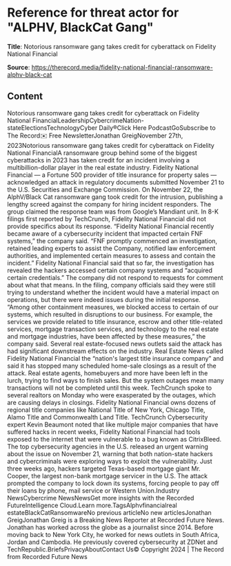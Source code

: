 # Reference for threat actor for "ALPHV, BlackCat Gang"

**Title**: Notorious ransomware gang takes credit for cyberattack on Fidelity National Financial

**Source**: https://therecord.media/fidelity-national-financial-ransomware-alphv-black-cat

## Content
Notorious ransomware gang takes credit for cyberattack on Fidelity National FinancialLeadershipCybercrimeNation-stateElectionsTechnologyCyber Daily®Click Here PodcastGoSubscribe to The Record✉️ Free NewsletterJonathan GreigNovember 27th, 2023Notorious ransomware gang takes credit for cyberattack on Fidelity National FinancialA ransomware group behind some of the biggest cyberattacks in 2023 has taken credit for an incident involving a multibillion-dollar player in the real estate industry.
Fidelity National Financial — a Fortune 500 provider of title insurance for property sales — acknowledged an attack in regulatory documents submitted November 21 to the U.S. Securities and Exchange Commission.
On November 22, the AlphV/Black Cat ransomware gang took credit for the intrusion, publishing a lengthy screed against the company for hiring incident responders. The group claimed the response team was from Google’s Mandiant unit.
In 8-K filings first reported by TechCrunch, Fidelity National Financial did not provide specifics about its response.
“Fidelity National Financial recently became aware of a cybersecurity incident that impacted certain FNF systems,” the company said. “FNF promptly commenced an investigation, retained leading experts to assist the Company, notified law enforcement authorities, and implemented certain measures to assess and contain the incident.”
Fidelity National Financial said that so far, the investigation has revealed the hackers accessed certain company systems and “acquired certain credentials.” The company did not respond to requests for comment about what that means.
In the filing, company officials said they were still trying to understand whether the incident would have a material impact on operations, but there were indeed issues during the initial response.
“Among other containment measures, we blocked access to certain of our systems, which resulted in disruptions to our business. For example, the services we provide related to title insurance, escrow and other title-related services, mortgage transaction services, and technology to the real estate and mortgage industries, have been affected by these measures,” the company said.
Several real estate-focused news outlets said the attack has had significant downstream effects on the industry. Real Estate News called Fidelity National Financial the “nation's largest title insurance company” and said it has stopped many scheduled home-sale closings as a result of the attack.
Real estate agents, homebuyers and more have been left in the lurch, trying to find ways to finish sales. But the system outages mean many transactions will not be completed until this week. TechCrunch spoke to several realtors on Monday who were exasperated by the outages, which are causing delays in closings.
Fidelity National Financial owns dozens of regional title companies like National Title of New York, Chicago Title, Alamo Title and Commonwealth Land Title. TechCrunch
Cybersecurity expert Kevin Beaumont noted that like multiple major companies that have suffered hacks in recent weeks, Fidelity National Financial had tools exposed to the internet that were vulnerable to a bug known as CitrixBleed.
The top cybersecurity agencies in the U.S. released an urgent warning about the issue on November 21, warning that both nation-state hackers and cybercriminals were exploring ways to exploit the vulnerability.
Just three weeks ago, hackers targeted Texas-based mortgage giant Mr. Cooper, the largest non-bank mortgage servicer in the U.S. The attack prompted the company to lock down its systems, forcing people to pay off their loans by phone, mail service or Western Union.Industry NewsCybercrime NewsNewsGet more insights with the Recorded FutureIntelligence Cloud.Learn more.TagsAlphvfinancialreal estateBlackCatRansomwareNo previous articleNo new articlesJonathan GreigJonathan Greig is a Breaking News Reporter at Recorded Future News. Jonathan has worked across the globe as a journalist since 2014. Before moving back to New York City, he worked for news outlets in South Africa, Jordan and Cambodia. He previously covered cybersecurity at ZDNet and TechRepublic.BriefsPrivacyAboutContact Us© Copyright 2024 | The Record from Recorded Future News